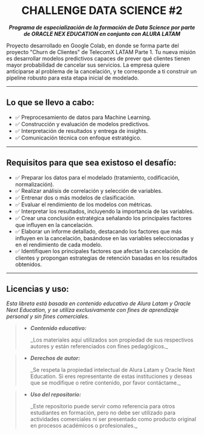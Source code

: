 <h1 align="center">CHALLENGE DATA SCIENCE #2</h1>

<p align="center"><strong><em>Programa de especialización de la formación de Data Science por parte de ORACLE NEX EDUCATION en conjunto con ALURA LATAM</em></strong></p>

Proyecto desarrollado en Google Colab, en donde se forma parte del proyecto "Churn de Clientes" de TelecomX LATAM Parte 1. 
Tu nueva misión es desarrollar modelos predictivos capaces de prever qué clientes tienen mayor probabilidad de cancelar sus servicios.
La empresa quiere anticiparse al problema de la cancelación, y te corresponde a ti construir un pipeline robusto para esta etapa inicial de modelado.


---

## Lo que se llevo a cabo:
- ✅ Preprocesamiento de datos para Machine Learning.
- ✅ Construcción y evaluación de modelos predictivos.
- ✅ Interpretación de resultados y entrega de insights.
- ✅ Comunicación técnica con enfoque estratégico.

---

## Requisitos para que sea existoso el desafío:

- ✅ Preparar los datos para el modelado (tratamiento, codificación, normalización).
- ✅ Realizar análisis de correlación y selección de variables.
- ✅ Entrenar dos o más modelos de clasificación.
- ✅ Evaluar el rendimiento de los modelos con métricas.
- ✅ Interpretar los resultados, incluyendo la importancia de las variables.
- ✅ Crear una conclusión estratégica señalando los principales factores que influyen en la cancelación.
- ✅ Elaborar un informe detallado, destacando los factores que más influyen en la cancelación, basándose en las variables seleccionadas y en el rendimiento de cada modelo.
- ✅ Identifiquen los principales factores que afectan la cancelación de clientes y propongan estrategias de retención basadas en los resultados obtenidos.

---

## Licencias y uso:
_Esta libreta está basada en contenido educativo de Alura Latam y Oracle Next Education, y se utiliza exclusivamente con fines de aprendizaje personal y sin fines comerciales._

> * <p><strong><em>Contenido educativo:</em></strong></p> _Los materiales aquí utilizados son propiedad de sus respectivos autores y están referenciados con fines pedagógicos._

> * <p><strong><em>Derechos de autor:</em></strong></p> _Se respeta la propiedad intelectual de Alura Latam y Oracle Next Education. Si eres representante de estas instituciones y deseas que se modifique o retire contenido, por favor contáctame._

> * <p><strong><em>Uso del repositorio:</em></strong></p> _Este repositorio puede servir como referencia para otros estudiantes en formación, pero no debe ser utilizado para actividades comerciales ni ser presentado como producto original en procesos académicos o profesionales._
